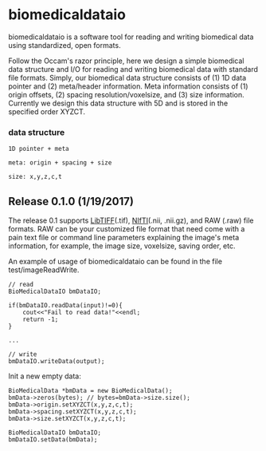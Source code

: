 # biomedicaldataio
biomedicaldataio is a software tool for reading and writing biomedical data using standardized, open formats.

Follow the Occam's razor principle, here we design a simple biomedical data structure and I/O for reading and writing biomedical data with standard file formats. Simply, our biomedical data structure consists of (1) 1D data pointer and (2) meta/header information. Meta information consists of (1) origin offsets, (2) spacing resolution/voxelsize, and (3) size information. Currently we design this data structure with 5D and is stored in the specified order XYZCT.

### data structure

```
1D pointer + meta

meta: origin + spacing + size

size: x,y,z,c,t
```

## Release 0.1.0 (1/19/2017)
The release 0.1 supports [LibTIFF][](.tif), [NIfTI][](.nii, .nii.gz), and RAW (.raw) file formats. RAW can be your customized file format that need come with a pain text file or command line parameters explaining the image's meta information, for example, the image size, voxelsize, saving order, etc.

An example of usage of biomedicaldataio can be found in the file test/imageReadWrite.

```
// read
BioMedicalDataIO bmDataIO;

if(bmDataIO.readData(input)!=0){
    cout<<"Fail to read data!"<<endl;
    return -1;
}

...

// write
bmDataIO.writeData(output);

```

Init a new empty data:

```
BioMedicalData *bmData = new BioMedicalData();
bmData->zeros(bytes); // bytes=bmData->size.size();
bmData->origin.setXYZCT(x,y,z,c,t);
bmData->spacing.setXYZCT(x,y,z,c,t);
bmData->size.setXYZCT(x,y,z,c,t);

BioMedicalDataIO bmDataIO;
bmDataIO.setData(bmData);
```

##
[LibTIFF]: http://libtiff.maptools.org/
[NIfTI]: https://nifti.nimh.nih.gov/
